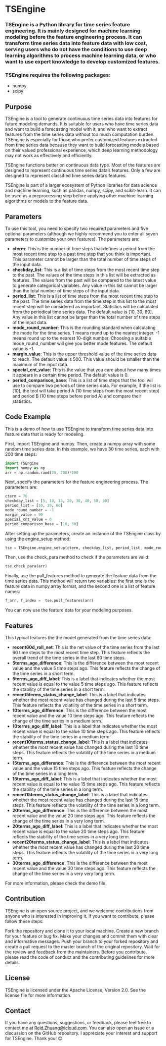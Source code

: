 # TSEngine
### TSEngine is a Python library for time series feature engineering. It is mainly designed for machine learning modeling before the feature engineering process. It can transform time series data into feature data with low cost, serving users who do not have the conditions to use deep learning algorithms to process machine learning data, or who want to use expert knowledge to develop customized features.

### TSEngine requires the following packages:
- numpy
- scipy

## Purpose
TSEngine is a tool to generate continuous time series data into features for future modeling demands. It is suitable for users who have time series data and want to build a forecasting model with it, and who want to extract features from the time series data without too much computation burden. TSEngine is especially for those who prefer customized features extracted from time series data because they want to build forecasting models based on their valued professional experience, which deep learning methodology may not work as effectively and efficiently.

TSEngine functions better on continuous data type. Most of the features are designed to represent continuous time series data’s features. Only a few are designed to represent classified time series data’s features.

TSEngine is part of a larger ecosystem of Python libraries for data science and machine learning, such as pandas, numpy, scipy, and scikit-learn. It can be used as a preprocessing step before applying other machine learning algorithms or models to the feature data.

## Parameters
To use this tool, you need to specify two required parameters and five optional parameters (although we highly recommend you to enter all seven parameters to customize your own features). The parameters are:

- **cterm**: This is the number of time steps that defines a period from the most recent time step to a past time step that you think is important. This parameter cannot be larger than the total number of time steps of the input data.
- **checkday_list**: This is a list of time steps from the most recent time step to the past. The values of the time steps in this list will be extracted as features. The values from the past will be compared to the latest value to generate categorical variables. Any value in this list cannot be larger than the total number of time steps of the input data.
- **period_list**: This is a list of time steps from the most recent time step to the past. The time series data from the time step in this list to the most recent step will be considered as important. Statistics will be calculated from the periodical time series data. The default value is [10, 30, 60]. Any value in this list cannot be larger than the total number of time steps of the input data.
- **mode_round_number**: This is the rounding standard when calculating the mode for the time series. 1 means round up to the nearest integer. -1 means round up to the nearest 10-digit number. Choosing a suitable mode_round_number will give you better mode features. The default value is -1.
- **margin_value**: This is the upper threshold value of the time series data to reach. The default value is 500. This value should be smaller than the maximum of the input data.
- **special_cnt_value**: This is the value that you care about how many times it appears in a certain time period. The default value is 0.
- **period_comparison_base**: This is a list of time steps that the tool will use to compare two periods of time series data. For example, if the list is [10], the tool will take period A (10 time steps from the most recent step) and period B (10 time steps before period A) and compare their statistics. 

## Code Example
This is a demo of how to use TSEngine to transform time series data into feature data that is ready for modeling. 

First, import TSEngine and numpy. Then, create a numpy array with some random time series data. In this example, we have 30 time series, each with 200 time steps:
```python
import TSEngine
import numpy as np
arr = np.random.rand(30, 200)*100
```
Next, specify the parameters for the feature engineering process. The parameters are:
```python
cterm = 70
checkday_list = [5, 10, 15, 20, 30, 40, 50, 60]
period_list = [10, 30, 60]
mode_round_number = -1
margin_value = 90
special_cnt_value = 0
period_comparison_base = [10, 30]
```
After setting up the parameters, create an instance of the TSEngine class by using the engine_setup method:
```python
tse = TSEngine.engine_setup(cterm, checkday_list, period_list, mode_round_number, margin_value, special_cnt_value, period_comparison_base)
```
Then, use the check_para method to check if the parameters are valid:
```python
tse.check_para(arr)
```
Finally, use the pull_features method to generate the feature data from the time series data. This method will return two variables: the first one is the feature data in numpy.array format, and the second one is a list of feature names:
```python
f_arr, f_index =  tse.pull_features(arr)
```
You can now use the feature data for your modeling purposes.

## Features
This typical features the the model generated from the time series data:

- **recent60d_roll_net**: This is the net value of the time series from the last 60 time steps to the most recent time step. This feature reflects the overall trend of the time series in the last 60 time steps.
- **5terms_ago_difference**: This is the difference between the most recent value and the value 5 time steps ago. This feature reflects the change of the time series in a short term.
- **5terms_ago_diff_label**: This is a label that indicates whether the most recent value is equal to the value 5 time steps ago. This feature reflects the stability of the time series in a short term.
- **recent5terms_status_change_label**: This is a label that indicates whether the most recent value has changed during the last 5 time steps. This feature reflects the volatility of the time series in a short term.
- **10terms_ago_difference**: This is the difference between the most recent value and the value 10 time steps ago. This feature reflects the change of the time series in a medium term.
- **10terms_ago_diff_label**: This is a label that indicates whether the most recent value is equal to the value 10 time steps ago. This feature reflects the stability of the time series in a medium term.
- **recent10terms_status_change_label**: This is a label that indicates whether the most recent value has changed during the last 10 time steps. This feature reflects the volatility of the time series in a medium term.
- **15terms_ago_difference**: This is the difference between the most recent value and the value 15 time steps ago. This feature reflects the change of the time series in a long term.
- **15terms_ago_diff_label**: This is a label that indicates whether the most recent value is equal to the value 15 time steps ago. This feature reflects the stability of the time series in a long term.
- **recent15terms_status_change_label**: This is a label that indicates whether the most recent value has changed during the last 15 time steps. This feature reflects the volatility of the time series in a long term.
- **20terms_ago_difference**: This is the difference between the most recent value and the value 20 time steps ago. This feature reflects the change of the time series in a very long term.
- **20terms_ago_diff_label**: This is a label that indicates whether the most recent value is equal to the value 20 time steps ago. This feature reflects the stability of the time series in a very long term.
- **recent20terms_status_change_label**: This is a label that indicates whether the most recent value has changed during the last 20 time steps. This feature reflects the volatility of the time series in a very long term.
- **30terms_ago_difference**: This is the difference between the most recent value and the value 30 time steps ago. This feature reflects the change of the time series in a very very long term.

For more information, please check the demo file.
                      
## Contribution
TSEngine is an open source project, and we welcome contributions from anyone who is interested in improving it. If you want to contribute, please follow these steps:

Fork the repository and clone it to your local machine.
Create a new branch for your feature or bug fix.
Make your changes and commit them with clear and informative messages.
Push your branch to your forked repository and create a pull request to the master branch of the original repository.
Wait for the review and feedback from the maintainers.
Before you contribute, please read the code of conduct and the contributing guidelines for more details.

## License
TSEngine is licensed under the Apache License, Version 2.0. See the license file for more information.

## Contact
If you have any questions, suggestions, or feedback, please feel free to contact me at Reid.Zhuang@icloud.com. You can also open an issue or a discussion on the GitHub repository. I appreciate your interest and support for TSEngine. Thank you! 😊


